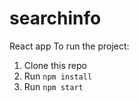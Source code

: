 # searchinfo
React app
To run the project:

1. Clone this repo
2. Run `npm install`
3. Run `npm start`